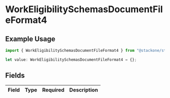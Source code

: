 # WorkEligibilitySchemasDocumentFileFormat4

## Example Usage

```typescript
import { WorkEligibilitySchemasDocumentFileFormat4 } from "@stackone/stackone-client-ts/sdk/models/shared";

let value: WorkEligibilitySchemasDocumentFileFormat4 = {};
```

## Fields

| Field       | Type        | Required    | Description |
| ----------- | ----------- | ----------- | ----------- |